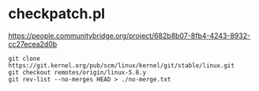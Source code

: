 # checkpatch.pl
https://people.communitybridge.org/project/682b8b07-8fb4-4243-8932-cc27ecea2d0b

```
git clone https://git.kernel.org/pub/scm/linux/kernel/git/stable/linux.git
git checkout remotes/origin/linux-5.8.y
git rev-list --no-merges HEAD > ./no-merge.txt
```
